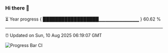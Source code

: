 ### Hi there 👋

⏳ Year progress { ██████████████████▁▁▁▁▁▁▁▁▁▁▁▁ } 60.62 %

---

⏰ Updated on Sun, 10 Aug 2025 06:19:07 GMT

![Progress Bar CI](https://github.com/code-lakshay/GitHub-Actions-Demo/workflows/Progress%20Bar%20CI/badge.svg)
